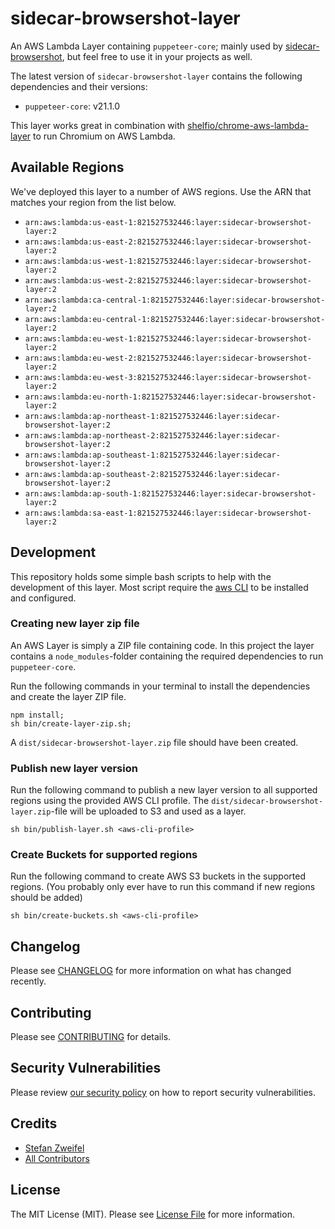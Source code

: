 # sidecar-browsershot-layer

An AWS Lambda Layer containing `puppeteer-core`; mainly used by [sidecar-browsershot](https://github.com/stefanzweifel/sidecar-browsershot), but feel free to use it in your projects as well.

The latest version of `sidecar-browsershot-layer` contains the following dependencies and their versions:

- `puppeteer-core`: v21.1.0

This layer works great in combination with [shelfio/chrome-aws-lambda-layer](https://github.com/shelfio/chrome-aws-lambda-layer) to run Chromium on AWS Lambda.

## Available Regions

We've deployed this layer to a number of AWS regions. Use the ARN that matches your region from the list below.

- `arn:aws:lambda:us-east-1:821527532446:layer:sidecar-browsershot-layer:2`
- `arn:aws:lambda:us-east-2:821527532446:layer:sidecar-browsershot-layer:2`
- `arn:aws:lambda:us-west-1:821527532446:layer:sidecar-browsershot-layer:2`
- `arn:aws:lambda:us-west-2:821527532446:layer:sidecar-browsershot-layer:2`
- `arn:aws:lambda:ca-central-1:821527532446:layer:sidecar-browsershot-layer:2`
- `arn:aws:lambda:eu-central-1:821527532446:layer:sidecar-browsershot-layer:2`
- `arn:aws:lambda:eu-west-1:821527532446:layer:sidecar-browsershot-layer:2`
- `arn:aws:lambda:eu-west-2:821527532446:layer:sidecar-browsershot-layer:2`
- `arn:aws:lambda:eu-west-3:821527532446:layer:sidecar-browsershot-layer:2`
- `arn:aws:lambda:eu-north-1:821527532446:layer:sidecar-browsershot-layer:2`
- `arn:aws:lambda:ap-northeast-1:821527532446:layer:sidecar-browsershot-layer:2`
- `arn:aws:lambda:ap-northeast-2:821527532446:layer:sidecar-browsershot-layer:2`
- `arn:aws:lambda:ap-southeast-1:821527532446:layer:sidecar-browsershot-layer:2`
- `arn:aws:lambda:ap-southeast-2:821527532446:layer:sidecar-browsershot-layer:2`
- `arn:aws:lambda:ap-south-1:821527532446:layer:sidecar-browsershot-layer:2`
- `arn:aws:lambda:sa-east-1:821527532446:layer:sidecar-browsershot-layer:2`

## Development
This repository holds some simple bash scripts to help with the development of this layer. Most script require the [aws CLI](https://aws.amazon.com/cli/) to be installed and configured.

### Creating new layer zip file
An AWS Layer is simply a ZIP file containing code. In this project the layer contains a `node_modules`-folder containing the required dependencies to run `puppeteer-core`.

Run the following commands in your terminal to install the dependencies and create the layer ZIP file.

```shell
npm install;
sh bin/create-layer-zip.sh;
```

A `dist/sidecar-browsershot-layer.zip` file should have been created.

### Publish new layer version
Run the following command to publish a new layer version to all supported regions using the provided AWS CLI profile.
The `dist/sidecar-browsershot-layer.zip`-file will be uploaded to S3 and used as a layer.

```shell
sh bin/publish-layer.sh <aws-cli-profile>
```

### Create Buckets for supported regions
Run the following command to create AWS S3 buckets in the supported regions.
(You probably only ever have to run this command if new regions should be added)

```shell
sh bin/create-buckets.sh <aws-cli-profile>
```

## Changelog

Please see [CHANGELOG](CHANGELOG.md) for more information on what has changed recently.

## Contributing

Please see [CONTRIBUTING](.github/CONTRIBUTING.md) for details.

## Security Vulnerabilities

Please review [our security policy](../../security/policy) on how to report security vulnerabilities.

## Credits

- [Stefan Zweifel](https://github.com/stefanzweifel)
- [All Contributors](../../contributors)

## License

The MIT License (MIT). Please see [License File](LICENSE.md) for more information.
